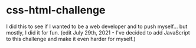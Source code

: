 # css-html-challenge
I did this to see if I wanted to be a web developer and to push myself... but mostly, I did it for fun.
(edit July 29th, 2021 - I've decided to add JavaScript to this challenge and make it even harder for myself.)
